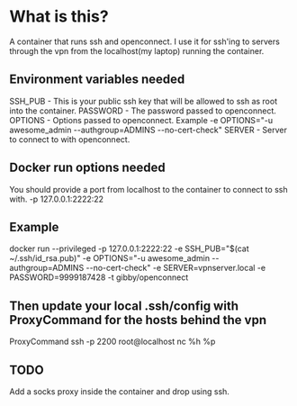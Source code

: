 # What is this?
A container that runs ssh and openconnect. I use it for ssh'ing to servers through the vpn from the localhost(my laptop) running the container.

## Environment variables needed
SSH_PUB - This is your public ssh key that will be allowed to ssh as root into the container.
PASSWORD - The password passed to openconnect.
OPTIONS - Options passed to openconnect. Example -e OPTIONS="-u awesome_admin --authgroup=ADMINS --no-cert-check"
SERVER - Server to connect to with openconnect.

## Docker run options needed
You should provide a port from localhost to the container to connect to ssh with.
-p 127.0.0.1:2222:22

## Example
docker run --privileged -p 127.0.0.1:2222:22 -e SSH_PUB="$(cat ~/.ssh/id_rsa.pub)" -e OPTIONS="-u awesome_admin --authgroup=ADMINS --no-cert-check" -e SERVER=vpnserver.local -e PASSWORD=9999187428 -t gibby/openconnect


## Then update your local .ssh/config with ProxyCommand for the hosts behind the vpn
ProxyCommand ssh -p 2200 root@localhost nc %h %p



## TODO
Add a socks proxy inside the container and drop using ssh.
